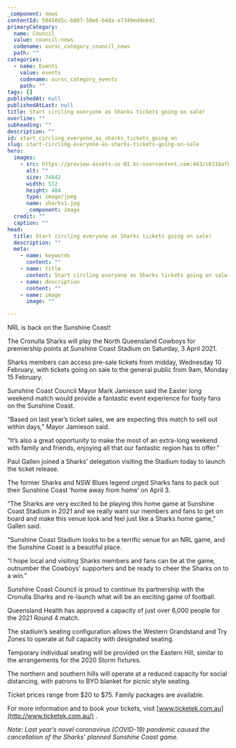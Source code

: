 ```yaml
---
_component: news
contentId: 50450d5c-b887-50e6-b4da-e7349eddeb41
primaryCategory:
  name: Council
  value: council-news
  codename: oursc_category_council_news
  path: ""
categories:
  - name: Events
    value: events
    codename: oursc_category_events
    path: ""
tags: []
publishedAt: null
publishedAtLast: null
title: Start circling everyone as Sharks tickets going on sale!
overline: ""
subheading: ""
description: ""
id: start_circling_everyone_as_sharks_tickets_going_on
slug: start-circling-everyone-as-sharks-tickets-going-on-sale
hero:
  images:
    - src: https://preview-assets-us-01.kc-usercontent.com:443/c631baf8-1b46-001f-580c-d0001b68b4a8/6129d6ff-0f9b-4c1f-9d41-655e5e16e435/sharks1.jpg
      alt: ""
      size: 74842
      width: 512
      height: 484
      type: image/jpeg
      name: sharks1.jpg
      _component: image
  credit: ""
  caption: ""
head:
  title: Start circling everyone as Sharks tickets going on sale!
  description: ""
  meta:
    - name: keywords
      content: ""
    - name: title
      content: Start circling everyone as Sharks tickets going on sale!
    - name: description
      content: ""
    - name: image
      image: ""

---
```

NRL is back on the Sunshine Coast!

The Cronulla Sharks will play the North Queensland Cowboys for premiership points at Sunshine Coast Stadium on Saturday, 3 April 2021.

Sharks members can access pre-sale tickets from midday, Wednesday 10 February, with tickets going on sale to the general public from 9am, Monday 15 February.

Sunshine Coast Council Mayor Mark Jamieson said the Easter long weekend match would provide a fantastic event experience for footy fans on the Sunshine Coast.

“Based on last year’s ticket sales, we are expecting this match to sell out within days,” Mayor Jamieson said.

“It’s also a great opportunity to make the most of an extra-long weekend with family and friends, enjoying all that our fantastic region has to offer.”

Paul Gallen joined a Sharks’ delegation visiting the Stadium today to launch the ticket release.

The former Sharks and NSW Blues legend urged Sharks fans to pack out their Sunshine Coast ‘home away from home’ on April 3.

“The Sharks are very excited to be playing this home game at Sunshine Coast Stadium in 2021 and we really want our members and fans to get on board and make this venue look and feel just like a Sharks home game,” Gallen said.

“Sunshine Coast Stadium looks to be a terrific venue for an NRL game, and the Sunshine Coast is a beautiful place.

“I hope local and visiting Sharks members and fans can be at the game, outnumber the Cowboys’ supporters and be ready to cheer the Sharks on to a win.”

Sunshine Coast Council is proud to continue its partnership with the Cronulla Sharks and re-launch what will be an exciting game of football.

Queensland Health has approved a capacity of just over 6,000 people for the 2021 Round 4 match.

The stadium’s seating configuration allows the Western Grandstand and Try Zones to operate at full capacity with designated seating.

Temporary individual seating will be provided on the Eastern Hill, similar to the arrangements for the 2020 Storm fixtures.

The northern and southern hills will operate at a reduced capacity for social distancing, with patrons to BYO blanket for picnic style seating.

Ticket prices range from $20 to $75. Family packages are available.

For more information and to book your tickets, visit [www.ticketek.com.au](http://www.ticketek.com.au/)
.

*Note: Last year’s novel coronavirus (COVID-19) pandemic caused the cancellation of the Sharks’ planned Sunshine Coast game.*
